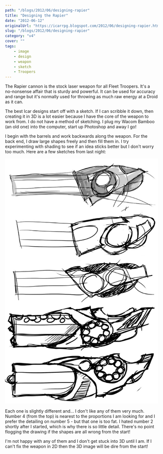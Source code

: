 ```yaml
---
path: "/blogs/2012/06/designing-rapier"
title: "Designing the Rapier"
date: "2012-06-12"
originalUrl: "https://icarrpg.blogspot.com/2012/06/designing-rapier.html"
slug: "/blogs/2012/06/designing-rapier"
category: "v4"
cover: ""
tags:
    - image
    - design
    - weapon
    - sketch
    - Troopers
---
```

The Rapier cannon is the stock laser weapon for all Fleet Troopers. It's a no-nonsense affair that is sturdy and powerful. It can be used for accuracy and range but it's normally used for throwing as much raw energy at a Droid as it can.  

The best Icar designs start off with a sketch. If I can scribble it down, then creating it in 3D is a lot easier because I have the core of the weapon to work from. I do not have a method of sketching. I plug my Wacom Bamboo (an old one) into the computer, start up Photoshop and away I go!  

I begin with the barrels and work backwards along the weapon. For the back end, I draw large shapes freely and then fill them in. I try experimenting with shading to see if an idea sticks better but I don't worry too much. Here are a few sketches from last night:  

![Slightly naff side on sketches of the rapier, none of them feel right](./images/fleet-weapons-rapier-concepts-1.jpg)

Each one is slightly different and... I don't like any of them very much. Number 4 (from the top) is nearest to the proportions I am looking for and I prefer the detailing on number 5 - but that one is too fat. I hated number 2 shortly after I started, which is why there is so little detail. There's no point flogging the drawing if the shapes are all wrong from the start! 

I'm not happy with any of them and I don't get stuck into 3D until I am. If I can't fix the weapon in 2D then the 3D image will be dire from the start!